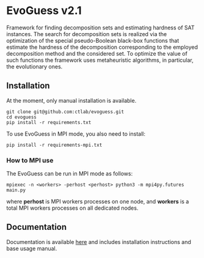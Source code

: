 # EvoGuess v2.1

Framework for finding decomposition sets and estimating hardness of SAT instances. The search for decomposition sets is realized via the optimization of the special pseudo-Boolean black-box functions that estimate the hardness of the decomposition corresponding to the employed decomposition method and the considered set. To optimize the value of such functions the framework uses metaheuristic algorithms, in particular, the evolutionary ones.

## Installation

At the moment, only manual installation is available.

```shell script
git clone git@github.com:ctlab/evoguess.git
cd evoguess
pip install -r requirements.txt
```
To use EvoGuess in MPI mode, you also need to install:

```shell script
pip install -r requirements-mpi.txt
```

### How to MPI use

The EvoGuess can be run in MPI mode as follows:

```shell script
mpiexec -n <workers> -perhost <perhost> python3 -m mpi4py.futures main.py
```

where **perhost** is MPI workers processes on one node, and **workers** is a total MPI workers processes on all dedicated nodes.

## Documentation

Documentation is available [here](https://evoguess.readthedocs.io/) and includes installation instructions and base usage manual.
